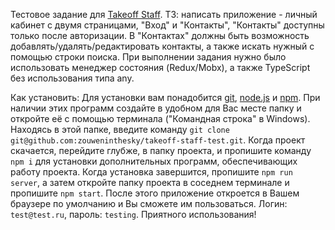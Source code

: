 Тестовое задание для [Takeoff Staff](https://spb.hh.ru/employer/3909076).
ТЗ: написать приложение - личный кабинет с двумя страницами, "Вход" и "Контакты", "Контакты" доступны только после авторизации.
В "Контактах" должны быть возможность добавлять/удалять/редактировать контакты, а также искать нужный с помощью строки поиска.
При выполнении задания нужно было использовать менеджер состояния (Redux/Mobx), а также TypeScript без использования типа any.

Как установить:
Для установки вам понадобится [git](https://git-scm.com/downloads), [node.js](https://nodejs.org/en/) и [npm](https://www.npmjs.com/).
При наличии этих программ создайте в удобном для Вас месте папку и откройте её с помощью терминала ("Командная строка" в Windows). Находясь в этой папке, введите команду `git clone git@github.com:zouweninthesky/takeoff-staff-test.git`.
Когда проект скачается, перейдите глубже, в папку проекта, и пропишите команду `npm i` для установки дополнительных программ, обеспечивающих работу проекта.
Когда установка завершится, пропишите `npm run server`, а затем откройте папку проекта в соседнем терминале и пропишите `npm start`.
После этого приложение откроется в Вашем браузере по умолчанию и Вы сможете им пользоваться. Логин: `test@test.ru`, пароль: `testing`.
Приятного использования!
